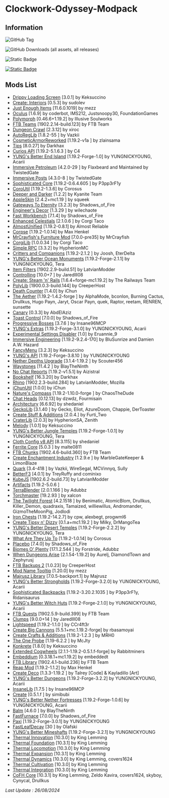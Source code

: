 # Clockwork-Odyssey-Modpack 

## Information

![GitHub Tag](https://img.shields.io/github/v/tag/RLLanonymous/Clockwork-Odyssey-Modpack?sort=date&style=for-the-badge&logo=gitbook)

![GitHub Downloads (all assets, all releases)](https://img.shields.io/github/downloads/RLLanonymous/Clockwork-Odyssey-Modpack/total?style=for-the-badge&logo=github&color=%23209403)

![Static Badge](https://img.shields.io/badge/Latest%20Minecraft%20Version%20Supported-1.19.2-%2307b1e0?style=for-the-badge)

[![Static Badge](https://img.shields.io/badge/Modpack%20Wiki-%23555555?style=for-the-badge)](https://github.com/RLLanonymous/Clockwork-Odyssey-Modpack/wiki)





## Mods List

- [Drippy Loading Screen](https://www.curseforge.com/projects/511770) [3.0.1] by Keksuccino
- [Create: Interiors](https://www.curseforge.com/projects/906239) [0.5.3] by sudolev
- [Just Enough Items](https://www.curseforge.com/projects/238222) [11.6.0.1019] by mezz
- [Oculus](https://www.curseforge.com/projects/581495) [1.6.9] by coderbot, IMS212, Justsnoopy30, FoundationGames
- [Polymorph](https://www.curseforge.com/projects/388800) [0.46.6+1.19.2] by Illusive Soulworks
- [FTB Teams](https://www.curseforge.com/projects/404468) [1902.2.14-build.123] by FTB Team
- [Dungeon Crawl](https://www.curseforge.com/projects/324973) [2.3.12] by xiroc
- [AutoRegLib](https://www.curseforge.com/projects/250363) [1.8.2-55
] by Vazkii
- [CosmeticArmorReworked](https://www.curseforge.com/projects/237307) [1.19.2-v1a
] by zlainsama
- [Tips](https://www.curseforge.com/projects/306549) [8.0.27] by Darkhax
- [Curios API](https://www.curseforge.com/projects/309927) [1.19.2-5.1.6.3
] by C4
- [YUNG's Better End Island](https://www.curseforge.com/projects/901344) [1.19.2-Forge-1.0] by YUNGNICKYOUNG, Acarii
- [Immersive Petroleum](https://www.curseforge.com/projects/268250) [4.2.0-29
] by Flaxbeard and Maintained by TwistedGate
- [Immersive Posts](https://www.curseforge.com/projects/314645) [4.3.0-8
] by TwistedGate
- [Sophisticated Core](https://www.curseforge.com/projects/618298) [1.19.2-0.6.4.605
] by P3pp3rF1y
- [CoroUtil](https://www.curseforge.com/projects/237749) [1.19.2-1.3.6] by Corosus
- [Deeper and Darker](https://www.curseforge.com/projects/659011) [1.2.2] by Kyanite Team
- [AppleSkin](https://www.curseforge.com/projects/248787) [2.4.2+mc1.19
] by squeek
- [Gateways To Eternity](https://www.curseforge.com/projects/417802) [3.2.3] by Shadows_of_Fire
- [Engineer's Decor](https://www.curseforge.com/projects/313866) [1.3.29
] by wilechaote
- [Fast Workbench](https://www.curseforge.com/projects/288885) [7.1.4] by Shadows_of_Fire
- [Enhanced Celestials](https://www.curseforge.com/projects/438447) [2.1.0.6
] by Corgi Taco
- [AlmostUnified](https://www.curseforge.com/projects/633823) [1.19.2-0.8.1] by Almost Reliable
- [Corpse](https://www.curseforge.com/projects/316582) [1.19.2-1.0.14] by Max Henkel
- [MrCrayfish's Furniture Mod](https://www.curseforge.com/projects/55438) [7.0.0-pre35] by MrCrayfish
- [CorgiLib](https://www.curseforge.com/projects/693313) [1.0.0.34
] by Corgi Taco
- [Simple RPC](https://www.curseforge.com/projects/411816) [3.3.2] by HypherionMC
- [Critters and Companions](https://www.curseforge.com/projects/574913) [1.19.2-2.1.2
] by Joosh, EterDelta
- [YUNG's Better Ocean Monuments](https://www.curseforge.com/projects/689238) [1.19.2-Forge-2.1.1] by YUNGNICKYOUNG, Tera
- [Item Filters](https://www.curseforge.com/projects/309674) [1902.2.9-build.51] by LatvianModder
- [Controlling](https://www.curseforge.com/projects/250398) [10.0+7
] by Jaredlll08
- [Create: Steam 'n' Rails](https://www.curseforge.com/projects/688231) [1.6.4+forge-mc1.19.2] by The Railways Team
- [PolyLib](https://www.curseforge.com/projects/576589) [1900.0.3-build.144] by CreeperHost
- [Death Counter](https://www.curseforge.com/projects/229068) [1.4.0] by iChun
- [The Aether](https://www.curseforge.com/projects/255308) [1.19.2-1.4.2-forge
] by AlphaMode, bconlon, Burning Cactus, Drullkus, Hugo Payn, Jaryt, Oscar Payn, quek, Raptor, reetam, RENREN, sunsette
- [Canary](https://www.curseforge.com/projects/665658) [0.3.3] by AbdElAziz
- [Toast Control](https://www.curseforge.com/projects/271740) [7.0.0] by Shadows_of_Fire
- [Progressive Bosses](https://www.curseforge.com/projects/289466) [3.7.6
] by Insane96MCP
- [YUNG's Extras](https://www.curseforge.com/projects/480006) [1.19.2-Forge-3.1.0] by YUNGNICKYOUNG, Acarii
- [Experimental Settings Disabler](https://www.curseforge.com/projects/926083) [1.0] by Eruannie_9
- [Immersive Engineering](https://www.curseforge.com/projects/231951) [1.19.2-9.2.4-170] by BluSunrize and Damien A.W. Hazard
- [FancyMenu](https://www.curseforge.com/projects/367706) [3.2.3] by Keksuccino
- [YUNG's API](https://www.curseforge.com/projects/421850) [1.19.2-Forge-3.8.10
] by YUNGNICKYOUNG
- [Nether Depths Upgrade](https://www.curseforge.com/projects/670011) [3.1.4-1.19.2
] by Scouter456
- [Waystones](https://www.curseforge.com/projects/245755) [11.4.2
] by BlayTheNinth
- [No Chat Reports](https://www.curseforge.com/projects/634062) [1.19.2-v1.5.1] by Aizistral
- [Bookshelf](https://www.curseforge.com/projects/228525) [16.3.20] by Darkhax
- [Rhino](https://www.curseforge.com/projects/416294) [1902.2.3-build.284] by LatvianModder, Mozilla
- [iChunUtil](https://www.curseforge.com/projects/229060) [1.0.0] by iChun
- [Nature's Compass](https://www.curseforge.com/projects/252848) [1.19.2-1.10.0-forge
] by ChaosTheDude
- [Chat Heads](https://www.curseforge.com/projects/407206) [0.12.13] by dzwdz, Fourmisain
- [Architectury](https://www.curseforge.com/projects/419699) [6.6.92] by shedaniel
- [GeckoLib](https://www.curseforge.com/projects/388172) [3.1.40
] by Gecko, Eliot, AzureDoom, Chappie, DerToaster
- [Create Stuff & Additions](https://www.curseforge.com/projects/466792) [2.0.4.] by Furti_Two
- [CraterLib](https://www.curseforge.com/projects/867099) [2.0.3] by HypherionSA, Zenith
- [Melody](https://www.curseforge.com/projects/938643) [1.0.1] by Keksuccino
- [YUNG's Better Jungle Temples](https://www.curseforge.com/projects/897669) [1.19.2-Forge-1.0.1] by YUNGNICKYOUNG, Tera
- [Cloth Config v8 API](https://www.curseforge.com/projects/348521) [8.3.115] by shedaniel
- [Ferrite Core](https://www.curseforge.com/projects/429235) [5.0.3
] by malte0811
- [FTB Chunks](https://www.curseforge.com/projects/314906) [1902.4.6-build.360] by FTB Team
- [Create Enchantment Industry](https://www.curseforge.com/projects/688768) [1.2.9.e
] by MarbleGateKeeper & LimonBlaze
- [Quark](https://www.curseforge.com/projects/243121) [3.4-418
] by Vazkii, WireSegal, MCVinnyq, Sully
- [BetterF3](https://www.curseforge.com/projects/401648) [4.0.1] by TreyRuffy and cominixo
- [KubeJS](https://www.curseforge.com/projects/238086) [1902.6.2-build.73] by LatvianModder
- [Artifacts](https://www.curseforge.com/projects/312353) [1.19.2-5.0.6
]
- [TerraBlender](https://www.curseforge.com/projects/563928) [2.0.1.166
] by Adubbz
- [Torchmaster](https://www.curseforge.com/projects/254268) [19.2.93
] by xalcon
- [The Twilight Forest](https://www.curseforge.com/projects/227639) [4.2.1518
] by Benimatic, AtomicBlom, Drullkus, Killer_Demon, quadraxis, Tamaized, williewillus, Andromander, GizmoTheMoonPig, Jodlodi
- [Iron Chests](https://www.curseforge.com/projects/228756) [1.19.2-14.2.7] by cpw, alexbegt, progwml6
- [Create Tipsy n' Dizzy](https://www.curseforge.com/projects/952062) [0.1.a+mc1.19.2
] by Milky, DrMangoTea
- [YUNG's Better Desert Temples](https://www.curseforge.com/projects/631016) [1.19.2-Forge-2.2.2] by YUNGNICKYOUNG, Tera
- [What Are They Up To](https://www.curseforge.com/projects/945479) [1.19.2-1.0.14] by Corosus
- [Placebo](https://www.curseforge.com/projects/283644) [7.4.0] by Shadows_of_Fire
- [Biomes O' Plenty](https://www.curseforge.com/projects/220318) [17.1.2.544
] by Forstride, Adubbz
- [When Dungeons Arise](https://www.curseforge.com/projects/442508) [2.1.54-1.19.2] by Aurelj, DiamondTown and Zephyrusj
- [FTB Backups 2](https://www.curseforge.com/projects/622737) [1.0.23] by CreeperHost
- [Mod Name Tooltip](https://www.curseforge.com/projects/238747) [1.20.0] by mezz
- [Majrusz Library](https://www.curseforge.com/projects/437409) [7.0.5-backport.1] by Majrusz
- [YUNG's Better Strongholds](https://www.curseforge.com/projects/465575) [1.19.2-Forge-3.2.0] by YUNGNICKYOUNG, Acarii
- [Sophisticated Backpacks](https://www.curseforge.com/projects/422301) [1.19.2-3.20.2.1035
] by P3pp3rF1y, Ridanisaurus
- [YUNG's Better Witch Huts](https://www.curseforge.com/projects/631401) [1.19.2-Forge-2.1.0] by YUNGNICKYOUNG, Acarii
- [FTB Quests](https://www.curseforge.com/projects/289412) [1902.5.9-build.399] by FTB Team
- [Clumps](https://www.curseforge.com/projects/256717) [9.0.0+14
] by Jaredlll08
- [Lightspeed](https://modrinth.com/mod/US93mifm) [1.19.2-1.1.0
] by CCr4ft3r
- [Create Big Cannons](https://www.curseforge.com/projects/646668) [5.5.1+mc.1.19.2-forge] by rbasamoyai
- [Create Crafts & Additions](https://www.curseforge.com/projects/439890) [1.19.2-1.2.3
] by MRH0
- [The One Probe](https://www.curseforge.com/projects/245211) [1.19-6.2.2
] by McJty
- [Konkrete](https://www.curseforge.com/projects/410295) [1.8.0] by Keksuccino
- [Extended Cogwheels](https://www.curseforge.com/projects/739973) [2.1.1-1.19.2-0.5.1.f-forge] by Rabbitminers
- [Embeddium](https://www.curseforge.com/projects/908741) [0.3.18.1+mc1.19.2] by embeddedt
- [FTB Library](https://www.curseforge.com/projects/404465) [1902.4.1-build.236] by FTB Team
- [Reap Mod](https://www.curseforge.com/projects/244256) [1.19.2-1.1.2] by Max Henkel
- [Create Deco](https://www.curseforge.com/projects/509285) [1.3.3-1.19.2
] by Talrey [Code] & Kayladillo [Art]
- [YUNG's Better Dungeons](https://www.curseforge.com/projects/510089) [1.19.2-Forge-3.2.2] by YUNGNICKYOUNG, Acarii
- [InsaneLib](https://www.curseforge.com/projects/465109) [1.7.5
] by Insane96MCP
- [Create](https://www.curseforge.com/projects/328085) [0.5.1.f
] by simibubi
- [YUNG's Better Nether Fortresses](https://www.curseforge.com/projects/817651) [1.19.2-Forge-1.0.6] by YUNGNICKYOUNG, Acarii
- [Balm](https://www.curseforge.com/projects/531761) [4.6.0
] by BlayTheNinth
- [FastFurnace](https://www.curseforge.com/projects/299540) [7.0.0] by Shadows_of_Fire
- [Paxi](https://www.curseforge.com/projects/515708) [1.19.2-Forge-3.0.1] by YUNGNICKYOUNG
- [FastLeafDecay](https://www.curseforge.com/projects/230976) [30
] by Olafski
- [YUNG's Better Mineshafts](https://www.curseforge.com/projects/389665) [1.19.2-Forge-3.2.1] by YUNGNICKYOUNG
- [Thermal Innovation](https://www.curseforge.com/projects/291737) [10.3.0] by King Lemming
- [Thermal Foundation](https://www.curseforge.com/projects/222880) [10.3.1] by King Lemming
- [Thermal Locomotion](https://www.curseforge.com/projects/406959) [10.3.0] by King Lemming
- [Thermal Expansion](https://www.curseforge.com/projects/69163) [10.3.1] by King Lemming
- [Thermal Dynamics](https://www.curseforge.com/projects/227443) [10.3.0] by King Lemming, covers1624
- [Thermal Cultivation](https://www.curseforge.com/projects/271835) [10.3.0] by King Lemming
- [Thermal Integration](https://www.curseforge.com/projects/626708) [10.3.0] by King Lemming
- [CoFH Core](https://www.curseforge.com/projects/69162) [10.3.1] by King Lemming, Zeldo Kavira, covers1624, skyboy, Cynycal, Drullkus

 *Last Update : 26/08/2024*
